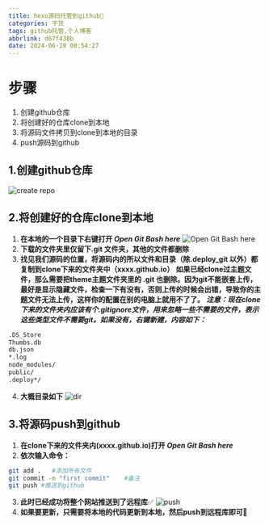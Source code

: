 ```yaml
---
title: hexo源码托管到github🤏
categories: 干货
tags: github托管,个人博客
abbrlink: d67f438b
date: 2024-06-28 00:54:27
---
```

# 步骤
1. 创建github仓库
2. 将创建好的仓库clone到本地
3. 将源码文件拷贝到clone到本地的目录
4. push源码到github

## 1.创建github仓库
![create repo](https://pic.imgdb.cn/item/667d9907d9c307b7e9482722.png)

## 2.将创建好的仓库clone到本地
1) __在本地的一个目录下右键打开 *Open Git Bash here*__
![Open Git Bash here](https://pic.imgdb.cn/item/667d9b4bd9c307b7e94c3396.png)
2) __下载的文件夹里仅留下.git 文件夹，其他的文件都删除__
3) __找见我们源码的位置，将源码内的所以文件和目录（除.deploy_git 以外）都复制到clone下来的文件夹中（xxxx.github.io）__
**如果已经clone过主题文件，那么需要把theme主题文件夹里的 .git 也删除。因为git不能嵌套上传，最好是显示隐藏文件，检查一下有没有，否则上传的时候会出错，导致你的主题文件无法上传，这样你的配置在别的电脑上就用不了了。**
***注意：现在clone下来的文件夹内应该有个.gitignore文件，用来忽略一些不需要的文件，表示这些类型文件不需要git。如果没有，右键新建，内容如下：***
```markdown
.DS_Store
Thumbs.db
db.json
*.log
node_modules/
public/
.deploy*/
```
4) __大概目录如下__
![dir](https://pic.imgdb.cn/item/667d9ca6d9c307b7e94e633a.png)

## 3.将源码push到github
1) __在clone下来的文件夹内(xxxx.github.io)打开 *Open Git Bash here*__
2) __依次输入命令：__
```bash
git add .   #添加所有文件
git commit -m "first commit"    #备注
git push #推送到github
```
3) __此时已经成功将整个网站推送到了远程库__✅
![push](https://pic.imgdb.cn/item/667d9e4bd9c307b7e951197a.png)
4) __如果要更新，只需要将本地的代码更新到本地，然后push到远程库即可__🤙
